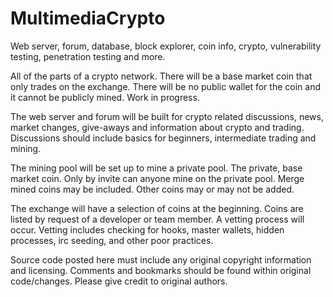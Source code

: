 # MultimediaCrypto
Web server, forum, database, block explorer, coin info, crypto, vulnerability testing, penetration testing and more.

  All of the parts of a crypto network. There will be a base market coin that only trades on the exchange. There will be no public wallet for the coin and it cannot be publicly mined. Work in progress.
  
   The web server and forum will be built for crypto related discussions, news, market changes, give-aways and information about crypto and trading. Discussions should include basics for beginners, intermediate trading and mining.
   
   The mining pool will be set up to mine a private pool. The private, base market coin. Only by invite can anyone mine on the private pool. Merge mined coins may be included. Other coins may or may not be added.
     
  The exchange will have a selection of coins at the beginning. Coins are listed by request of a developer or team member. A vetting process will occur. Vetting includes checking for hooks, master wallets, hidden processes, irc seeding, and other poor practices. 
    
  Source code posted here must include any original copyright information and licensing. Comments and bookmarks should be found within original code/changes. Please give credit to original authors. 
    
    
